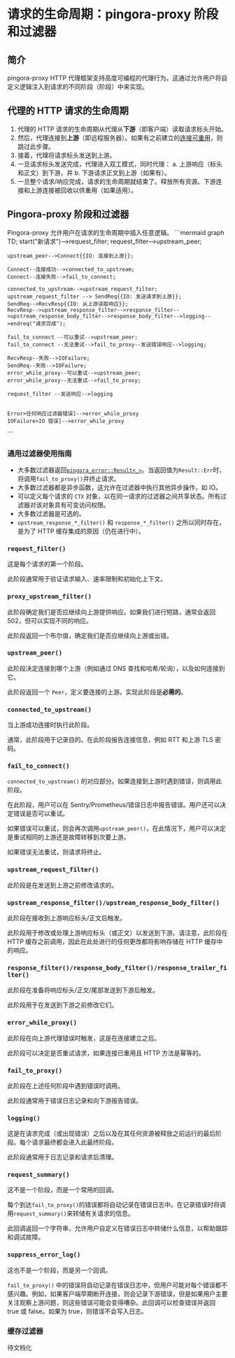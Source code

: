 # 请求的生命周期：pingora-proxy 阶段和过滤器

## 简介
pingora-proxy HTTP 代理框架支持高度可编程的代理行为。这通过允许用户将自定义逻辑注入到请求的不同阶段（阶段）中来实现。

## 代理的 HTTP 请求的生命周期
1. 代理的 HTTP 请求的生命周期从代理从**下游**（即客户端）读取请求标头开始。
2. 然后，代理连接到**上游**（即远程服务器）。如果有之前建立的[连接可重用](pooling.md)，则跳过此步骤。
3. 接着，代理将请求标头发送到上游。
4. 一旦请求标头发送完成，代理进入双工模式，同时代理：
   a. 上游响应（标头和正文）到下游，并
   b. 下游请求正文到上游（如果有）。
5. 一旦整个请求/响应完成，请求的生命周期就结束了。释放所有资源。下游连接和上游连接被回收以供重用（如果适用）。

## Pingora-proxy 阶段和过滤器
Pingora-proxy 允许用户在请求的生命周期中插入任意逻辑。
\```mermaid
graph TD;
start("新请求")-->request_filter;
request_filter-->upstream_peer;

    upstream_peer-->Connect{{IO: 连接到上游}};

    Connect--连接成功-->connected_to_upstream;
    Connect--连接失败-->fail_to_connect;

    connected_to_upstream-->upstream_request_filter;
    upstream_request_filter --> SendReq{{IO: 发送请求到上游}};
    SendReq-->RecvResp{{IO: 从上游读取响应}};
    RecvResp-->upstream_response_filter-->response_filter-->upstream_response_body_filter-->response_body_filter-->logging-->endreq("请求完成");

    fail_to_connect --可以重试-->upstream_peer;
    fail_to_connect --无法重试-->fail_to_proxy--发送错误响应-->logging;

    RecvResp--失败-->IOFailure;
    SendReq--失败-->IOFailure;
    error_while_proxy--可以重试-->upstream_peer;
    error_while_proxy--无法重试-->fail_to_proxy;

    request_filter --发送响应-->logging


    Error>任何响应过滤器错误]-->error_while_proxy
    IOFailure>IO 错误]-->error_while_proxy
\```

### 通用过滤器使用指南
* 大多数过滤器返回[`pingora_error::Result<_>`](errors.md)。当返回值为`Result::Err`时，将调用`fail_to_proxy()`并终止请求。
* 大多数过滤器都是异步函数，这允许在过滤器中执行其他异步操作，如 IO。
* 可以定义每个请求的 `CTX` 对象，以在同一请求的过滤器之间共享状态。所有过滤器对该对象具有可变访问权限。
* 大多数过滤器是可选的。
* `upstream_response_*_filter()` 和 `response_*_filter()` 之所以同时存在，是为了 HTTP 缓存集成的原因（仍在进行中）。

### `request_filter()`
这是每个请求的第一个阶段。

此阶段通常用于验证请求输入、速率限制和初始化上下文。

### `proxy_upstream_filter()`
此阶段确定我们是否应继续向上游提供响应。如果我们进行短路，通常会返回 502，但可以实现不同的响应。

此阶段返回一个布尔值，确定我们是否应继续向上游或出错。

### `upstream_peer()`
此阶段决定连接到哪个上游（例如通过 DNS 查找和哈希/轮询），以及如何连接到它。

此阶段返回一个 `Peer`，定义要连接的上游。实现此阶段是**必需的**。

### `connected_to_upstream()`
当上游成功连接时执行此阶段。

通常，此阶段用于记录目的。在此阶段报告连接信息，例如 RTT 和上游 TLS 密码。

### `fail_to_connect()`
`connected_to_upstream()` 的对应部分。如果连接到上游时遇到错误，则调用此阶段。

在此阶段，用户可以在 Sentry/Prometheus/错误日志中报告错误。用户还可以决定错误是否可以重试。

如果错误可以重试，则会再次调用`upstream_peer()`，在此情况下，用户可以决定是重试相同的上游还是故障转移到次要上游。

如果错误无法重试，则请求将终止。

### `upstream_request_filter()`
此阶段是在发送到上游之前修改请求的。

### `upstream_response_filter()/upstream_response_body_filter()`
此阶段在接收到上游响应标头/正文后触发。

此阶段用于修改或处理上游响应标头（或正文）以发送到下游。请注意，此阶段在 HTTP 缓存之前调用，因此在此处进行的任何更改都将影响存储在 HTTP 缓存中的响应。

### `response_filter()/response_body_filter()/response_trailer_filter()`
此阶段在准备将响应标头/正文/尾部发送到下游后触发。

此阶段用于在发送到下游之前修改它们。

### `error_while_proxy()`
此阶段在向上游代理错误时触发，这是在连接建立之后。

此阶段可以决定是否重试请求，如果连接已重用且 HTTP 方法是幂等的。

### `fail_to_proxy()`
此阶段在上述任何阶段中遇到错误时调用。

此阶段通常用于错误日志记录和向下游报告错误。

### `logging()`
这是在请求完成（或出现错误）之后以及在其任何资源被释放之前运行的最后阶段。每个请求最终都会进入此最终阶段。

此阶段通常用于日志记录和请求后清理。

### `request_summary()`
这不是一个阶段，而是一个常用的回调。

每个到达`fail_to_proxy()`的错误都将自动记录在错误日志中。在记录错误时将调用`request_summary()`来转储有关请求的信息。

此回调返回一个字符串，允许用户自定义在错误日志中转储什么信息，以帮助跟踪和调试故障。

### `suppress_error_log()`
这也不是一个阶段，而是另一个回调。

`fail_to_proxy()` 中的错误将自动记录在错误日志中，但用户可能对每个错误都不感兴趣。例如，如果客户端早期断开连接，则会记录下游错误，但是如果用户主要关注观察上游问题，则这些错误可能会变得嘈杂。此回调可以检查错误并返回 true 或 false。如果为 true，则错误不会写入日志。

### 缓存过滤器

待文档化
